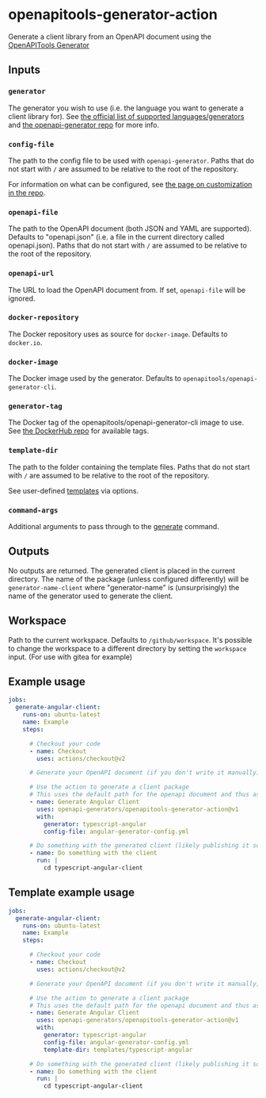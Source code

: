 # openapitools-generator-action
Generate a client library from an OpenAPI document using the [OpenAPITools Generator](https://github.com/OpenAPITools/openapi-generator)

## Inputs

### `generator`

The generator you wish to use (i.e. the language you want to generate a client library for). See [the official list of supported languages/generators](https://openapi-generator.tech/docs/generators) and [the openapi-generator repo](https://github.com/OpenAPITools/openapi-generator) for more info.

### `config-file`

The path to the config file to be used with `openapi-generator`. Paths that do not start with `/` are assumed to be relative to the root of the repository. 

For information on what can be configured, see [the page on customization in the repo](https://github.com/OpenAPITools/openapi-generator/blob/master/docs/customization.md).

### `openapi-file`

The path to the OpenAPI document (both JSON and YAML are supported). Defaults to "openapi.json" (i.e. a file in the current directory called openapi.json). Paths that do not start with `/` are assumed to be relative to the root of the repository.

### `openapi-url`

The URL to load the OpenAPI document from. If set, `openapi-file` will be ignored.

### `docker-repository`

The Docker repository uses as source for  `docker-image`. Defaults to `docker.io`.

### `docker-image`

The Docker image used by the generator. Defaults to `openapitools/openapi-generator-cli`.

### `generator-tag`

The Docker tag of the openapitools/openapi-generator-cli image to use. See [the DockerHub repo](https://hub.docker.com/r/openapitools/openapi-generator-cli/tags) for available tags.

### `template-dir`

The path to the folder containing the template files. Paths that do not start with `/` are assumed to be relative to the root of the repository. 

See user-defined [templates](https://openapi-generator.tech/docs/templating#modifying-templates) via options.

### `command-args`

Additional arguments to pass through to the [generate](https://openapi-generator.tech/docs/usage#generate) command.

## Outputs

No outputs are returned. The generated client is placed in the current directory. The name of the package (unless configured differently) will be `generator-name-client` where "generator-name" is (unsurprisingly) the name of the generator used to generate the client.

## Workspace
Path to the current workspace. Defaults to `/github/workspace`. It's possible to change the workspace to a different directory by setting the `workspace` input. (For use with gitea for example)

## Example usage
```yaml
jobs:
  generate-angular-client:
    runs-on: ubuntu-latest
    name: Example
    steps:

      # Checkout your code
      - name: Checkout
        uses: actions/checkout@v2

      # Generate your OpenAPI document (if you don't write it manually)

      # Use the action to generate a client package
      # This uses the default path for the openapi document and thus assumes there is an openapi.json in the current workspace.
      - name: Generate Angular Client
        uses: openapi-generators/openapitools-generator-action@v1
        with:
          generator: typescript-angular
          config-file: angular-generator-config.yml

      # Do something with the generated client (likely publishing it somewhere)
      - name: Do something with the client
        run: |
          cd typescript-angular-client
```

## Template example usage
```yaml
jobs:
  generate-angular-client:
    runs-on: ubuntu-latest
    name: Example
    steps:

      # Checkout your code
      - name: Checkout
        uses: actions/checkout@v2

      # Generate your OpenAPI document (if you don't write it manually)

      # Use the action to generate a client package
      # This uses the default path for the openapi document and thus assumes there is an openapi.json in the current workspace.
      - name: Generate Angular Client
        uses: openapi-generators/openapitools-generator-action@v1
        with:
          generator: typescript-angular
          config-file: angular-generator-config.yml
          template-dir: templates/typescript-angular

      # Do something with the generated client (likely publishing it somewhere)
      - name: Do something with the client
        run: |
          cd typescript-angular-client
```
